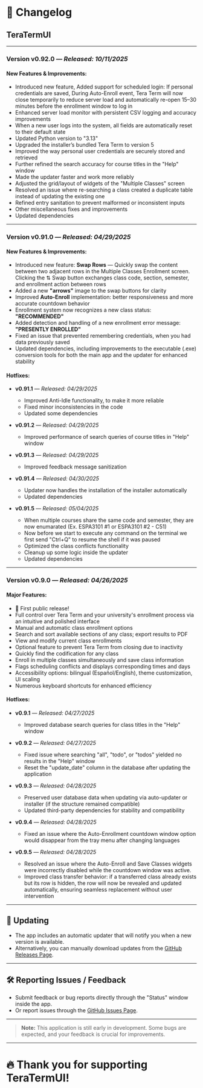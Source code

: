 # 📜 Changelog

## TeraTermUI

---

### **Version v0.92.0** — *Released: 10/11/2025*  

#### New Features & Improvements:
- Introduced new feature, Added support for scheduled login: If personal credentials are saved, During Auto-Enroll event, Tera Term will now close temporarily to reduce server load and automatically re-open 15–30 minutes before the enrollment window to log in
- Enhanced server load monitor with persistent CSV logging and accuracy improvements
- When a new user logs into the system, all fields are automatically reset to their default state
- Updated Python version to "3.13"
- Upgraded the installer’s bundled Tera Term to version 5
- Improved the way personal user credentials are securely stored and retrieved
- Further refined the search accuracy for course titles in the "Help" window
- Made the updater faster and work more reliably
- Adjusted the grid/layout of widgets of the "Multiple Classes" screen
- Resolved an issue where re-searching a class created a duplicate table instead of updating the existing one
- Refined entry sanitation to prevent malformed or inconsistent inputs
- Other miscellaneous fixes and improvements
- Updated dependencies

---

### **Version v0.91.0** — *Released: 04/29/2025*  

#### New Features & Improvements:
- Introduced new feature: **Swap Rows** — Quickly swap the content between two adjacent rows in the Multiple Classes Enrollment screen. Clicking the ⇅ Swap button exchanges class code, section, semester, and enrollment action between rows
- Added a new **"arrows"** image to the swap buttons for clarity
- Improved **Auto-Enroll** implementation: better responsiveness and more accurate countdown behavior
- Enrollment system now recognizes a new class status: **"RECOMMENDED"**
- Added detection and handling of a new enrollment error message: **"PRESENTLY ENROLLED"**
- Fixed an issue that prevented remembering credentials, when you had data previously saved
- Updated dependencies, including improvements to the executable (.exe) conversion tools for both the main app and the updater for enhanced stability

#### Hotfixes:
- **v0.91.1** — *Released: 04/29/2025*
  - Improved Anti-Idle functionality, to make it more reliable
  - Fixed minor inconsistencies in the code
  - Updated some dependencies

- **v0.91.2** — *Released: 04/29/2025*
  - Improved performance of search queries of course titles in "Help" window

- **v0.91.3** — *Released: 04/29/2025*
  - Improved feedback message sanitization

- **v0.91.4** — *Released: 04/30/2025*
  - Updater now handles the installation of the installer automatically
  - Updated dependencies

- **v0.91.5** — *Released: 05/04/2025*
  - When multiple courses share the same code and semester, they are now enumarated (Ex. ESPA3101 #1 or ESPA3101 #2 - C51)
  - Now before we start to execute any command on the terminal we first send "Ctrl+Q" to resume the shell if it was paused
  - Optimized the class conflicts functionality
  - Cleanup up some logic inside the updater
  - Updated dependencies

---

### **Version v0.9.0** — *Released: 04/26/2025*  

#### Major Features:
- 🎉 First public release!
- Full control over Tera Term and your university's enrollment process via an intuitive and polished interface
- Manual and automatic class enrollment options
- Search and sort available sections of any class; export results to PDF
- View and modify current class enrollments
- Optional feature to prevent Tera Term from closing due to inactivity
- Quickly find the codification for any class
- Enroll in multiple classes simultaneously and save class information
- Flags scheduling conflicts and displays corresponding times and days
- Accessibility options: bilingual (Español/English), theme customization, UI scaling
- Numerous keyboard shortcuts for enhanced efficiency

#### Hotfixes:
- **v0.9.1** — *Released: 04/27/2025*  
  - Improved database search queries for class titles in the "Help" window

- **v0.9.2** — *Released: 04/27/2025*  
  - Fixed issue where searching "all", "todo", or "todos" yielded no results in the "Help" window
  - Reset the "update_date" column in the database after updating the application

- **v0.9.3** — *Released: 04/28/2025*  
  - Preserved user database data when updating via auto-updater or installer (if the structure remained compatible)
  - Updated third-party dependencies for stability and compatibility

- **v0.9.4** — *Released: 04/28/2025*  
  - Fixed an issue where the Auto-Enrollment countdown window option would disappear from the tray menu after changing languages

- **v0.9.5** — *Released: 04/28/2025*  
  - Resolved an issue where the Auto-Enroll and Save Classes widgets were incorrectly disabled while the countdown window was active.
  - Improved class transfer behavior: if a transferred class already exists but its row is hidden, the row will now be revealed and updated automatically, ensuring seamless replacement without user intervention
  
---

## 🔄 Updating

- The app includes an automatic updater that will notify you when a new version is available.
- Alternatively, you can manually download updates from the [GitHub Releases Page](https://github.com/Hanuwa/TeraTermUI/releases/latest).

---

## 🛠️ Reporting Issues / Feedback

- Submit feedback or bug reports directly through the "Status" window inside the app.
- Or report issues through the [GitHub Issues Page](https://github.com/Hanuwa/TeraTermUI/issues).

---

> **Note:** This application is still early in development. Some bugs are expected, and your feedback is crucial for improvements.

---

# 🔥 Thank you for supporting TeraTermUI!
